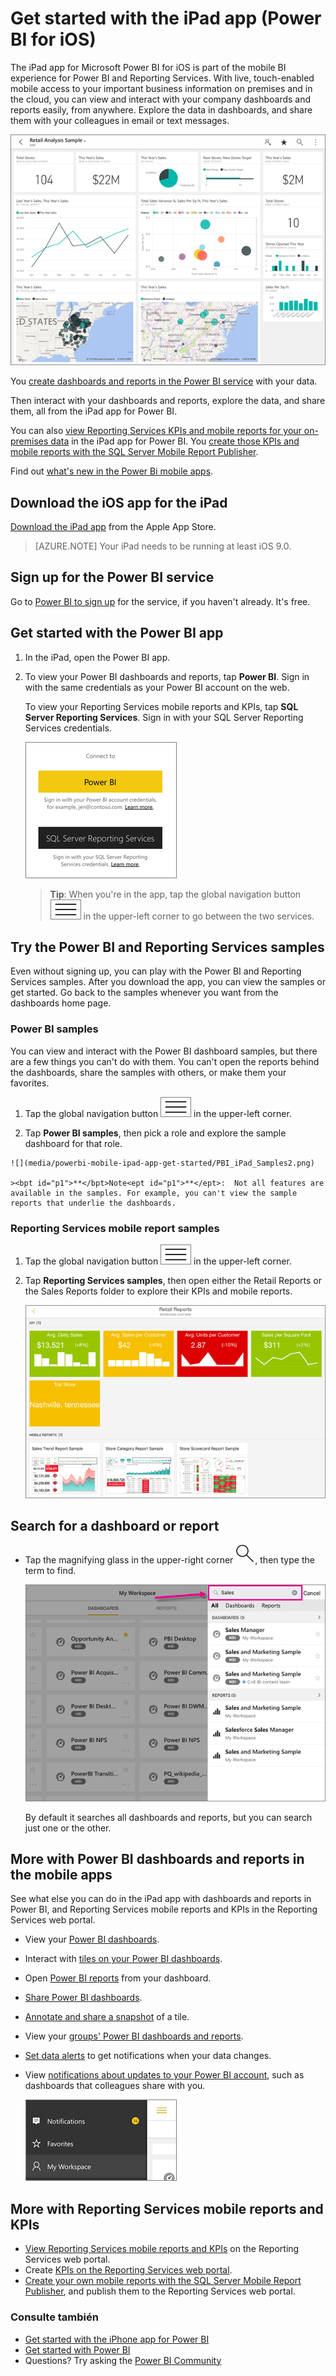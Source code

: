 <properties 
   pageTitle="Get started with the iPad app"
   description="The Microsoft Power BI for iOS app on the iPad is a key part of the mobile BI experience for Power BI and Reporting Services."
   services="powerbi" 
   documentationCenter="" 
   authors="maggiesMSFT" 
   manager="erikre" 
   backup=""
   editor=""
   tags=""
   qualityFocus="identified"
   qualityDate="08/08/2016"/>
 
<tags
   ms.service="powerbi"
   ms.devlang="NA"
   ms.topic="article"
   ms.tgt_pltfrm="NA"
   ms.workload="powerbi"
   ms.date="10/12/2016"
   ms.author="maggies"/>

# <a name="get-started-with-the-ipad-app-(power-bi-for-ios)"></a>Get started with the iPad app (Power BI for iOS)  

The iPad app for Microsoft Power BI for iOS is part of the mobile BI experience for Power BI and Reporting Services. With live, touch-enabled mobile access to your important business information on premises and in the cloud, you can view and interact with your company dashboards and reports easily, from anywhere. Explore the data in dashboards, and share them with your colleagues in email or text messages.  

![](media/powerbi-mobile-ipad-app-get-started/power-bi-ipad-sample-dashboard.png)

You <bpt id="p1">[</bpt>create dashboards and reports in the Power BI service<ept id="p1">](powerbi-service-get-started.md)</ept> with your data. 

Then interact with your dashboards and reports, explore the data, and share them, all from the iPad app for Power BI.

You can also <bpt id="p1">[</bpt>view Reporting Services KPIs and mobile reports for your on-premises data<ept id="p1">](powerbi-mobile-ipad-kpis-mobile-reports.md)</ept> in the iPad app for Power BI. You <bpt id="p1">[</bpt>create those KPIs and mobile reports with the SQL Server Mobile Report Publisher<ept id="p1">](https://msdn.microsoft.com/library/mt652547.aspx)</ept>.

Find out <bpt id="p1">[</bpt>what's new in the Power Bi mobile apps<ept id="p1">](powerbi-mobile-whats-new-in-the-mobile-apps.md)</ept>.

## <a name="download-the-ios-app-for-the-ipad"></a>Download the iOS app for the iPad  
<bpt id="p1">[</bpt>Download the iPad app<ept id="p1">](http://go.microsoft.com/fwlink/?LinkId=522062)</ept> from the Apple App Store.

> [AZURE.NOTE]  Your iPad needs to be running at least iOS 9.0. 

## <a name="sign-up-for-the-power-bi-service"></a>Sign up for the Power BI service

Go to <bpt id="p1">[</bpt>Power BI to sign up<ept id="p1">](http://go.microsoft.com/fwlink/?LinkID=513879)</ept> for the service, if you haven't already. It's free.

## <a name="get-started-with-the-power-bi-app"></a>Get started with the Power BI app 

1.  In the iPad, open the Power BI app.
  
2.  To view your Power BI dashboards and reports, tap <bpt id="p1">**</bpt>Power BI<ept id="p1">**</ept>. Sign in with the same credentials as your Power BI account on the web. 

    To view your Reporting Services mobile reports and KPIs, tap <bpt id="p1">**</bpt>SQL Server Reporting Services<ept id="p1">**</ept>. Sign in with your SQL Server Reporting Services credentials.

    ![](media/powerbi-mobile-ipad-app-get-started/power-bi-ipad-connect-to.png)

    ><bpt id="p1">**</bpt>Tip<ept id="p1">**</ept>: When you're in the app, tap the global navigation button <ph id="ph1">![](media/powerbi-mobile-ipad-app-get-started/power-bi-iphone-global-nav-button.png)</ph> in the upper-left corner to go between the two services. 

## <a name="try-the-power-bi-and-reporting-services-samples"></a>Try the Power BI and Reporting Services samples  
Even without signing up, you can play with the Power BI and Reporting Services samples. After you download the app, you can view the samples or get started. Go back to the samples whenever you want from the dashboards home page.

### <a name="power-bi-samples"></a>Power BI samples

You can view and interact with the Power BI dashboard samples, but there are a few things you can't do with them. You can't open the reports behind the dashboards, share the samples with others, or make them your favorites.

1.   Tap the global navigation button <ph id="ph1">![](media/powerbi-mobile-ipad-app-get-started/power-bi-iphone-global-nav-button.png)</ph> in the upper-left corner.
  
2.   Tap <bpt id="p1">**</bpt>Power BI samples<ept id="p1">**</ept>, then pick a role and explore the sample dashboard for that role.  

    ![](media/powerbi-mobile-ipad-app-get-started/PBI_iPad_Samples2.png)

    ><bpt id="p1">**</bpt>Note<ept id="p1">**</ept>:  Not all features are available in the samples. For example, you can't view the sample reports that underlie the dashboards. 

### <a name="reporting-services-mobile-report-samples"></a>Reporting Services mobile report samples

1.   Tap the global navigation button <ph id="ph1">![](media/powerbi-mobile-ipad-app-get-started/power-bi-iphone-global-nav-button.png)</ph> in the upper-left corner.

2.  Tap <bpt id="p1">**</bpt>Reporting Services samples<ept id="p1">**</ept>, then open either the Retail Reports or the Sales Reports folder to explore their KPIs and mobile reports.

    ![](media/powerbi-mobile-ipad-app-get-started/power-bi-reporting-services-samples.png)

## <a name="search-for-a-dashboard-or-report"></a>Search for a dashboard or report

* Tap the magnifying glass in the upper-right corner <ph id="ph1">![](media/powerbi-mobile-ipad-app-get-started/power-bi-ipad-search-icon.png)</ph>, then type the term to find.

    ![](media/powerbi-mobile-ipad-app-get-started/power-bi-ipad-search.png)

    By default it searches all dashboards and reports, but you can search just one or the other.


## <a name="more-with-power-bi-dashboards-and-reports-in-the-mobile-apps"></a>More with Power BI dashboards and reports in the mobile apps 
See what else you can do in the iPad app with dashboards and reports in Power BI, and Reporting Services mobile reports and KPIs in the Reporting Services web portal.

-   View your <bpt id="p1">[</bpt>Power BI dashboards<ept id="p1">](powerbi-mobile-dashboards-on-the-ipad-app.md)</ept>.
-   Interact with <bpt id="p1">[</bpt>tiles on your Power BI dashboards<ept id="p1">](powerbi-mobile-tiles-in-the-ipad-app.md)</ept>.
-   Open <bpt id="p1">[</bpt>Power BI reports<ept id="p1">](powerbi-mobile-reports-on-the-ipad-app.md)</ept> from your dashboard.
-   <bpt id="p1">[</bpt>Share Power BI dashboards<ept id="p1">](powerbi-mobile-share-dashboards-from-the-ipad-app.md)</ept>.
-   <bpt id="p1">[</bpt>Annotate and share a snapshot<ept id="p1">](powerbi-mobile-annotate-and-share-a-snapshot-from-the-ipad-app.md)</ept> of a tile.
-   View your <bpt id="p1">[</bpt>groups' Power BI dashboards and reports<ept id="p1">](powerbi-service-mobile-groups-in-the-ipad-app.md)</ept>.
-   <bpt id="p1">[</bpt>Set data alerts<ept id="p1">](powerbi-mobile-set-data-alerts-in-the-iphone-app.md)</ept> to get notifications when your data changes.
-   View <bpt id="p1">[</bpt>notifications about updates to your Power BI account<ept id="p1">](powerbi-mobile-notification-center.md)</ept>, such as dashboards that colleagues share with you.
   
    ![](media/powerbi-mobile-ipad-app-get-started/power-bi-ipad-notifications.png)

## <a name="more-with-reporting-services-mobile-reports-and-kpis"></a>More with Reporting Services mobile reports and KPIs

- <bpt id="p1">[</bpt>View Reporting Services mobile reports and KPIs<ept id="p1">](powerbi-mobile-ipad-kpis-mobile-reports.md)</ept> on the Reporting Services web portal.
- Create <bpt id="p1">[</bpt>KPIs on the Reporting Services web portal<ept id="p1">](https://msdn.microsoft.com/library/mt683632.aspx)</ept>.
- <bpt id="p1">[</bpt>Create your own mobile reports with the SQL Server Mobile Report Publisher<ept id="p1">](https://msdn.microsoft.com/library/mt652547.aspx)</ept>, and publish them to the Reporting Services web portal.

### <a name="see-also"></a>Consulte también  
- <bpt id="p1">[</bpt>Get started with the iPhone app for Power BI<ept id="p1">](powerbi-mobile-ipad-app-get-started.md)</ept>  
- <bpt id="p1">[</bpt>Get started with Power BI<ept id="p1">](powerbi-service-get-started.md)</ept>  
- Questions? Try asking the <bpt id="p1">[</bpt>Power BI Community<ept id="p1">](http://community.powerbi.com/)</ept>


